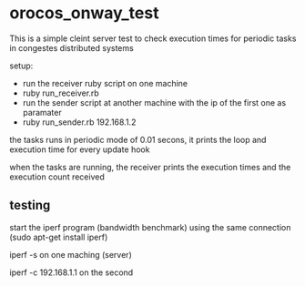 # orocos_onway_test

This is a simple cleint server test to check execution times for periodic tasks in congestes distributed systems

setup:

* run the receiver ruby script on one machine
 * ruby run_receiver.rb 
* run the sender script at another machine with the ip of the first one as paramater
 * ruby run_sender.rb 192.168.1.2

the tasks runs in periodic mode of 0.01 secons, it prints the loop and execution time for every update hook

when the tasks are running, the receiver prints the execution times and the execution count received

## testing

start the iperf program (bandwidth benchmark) using the same connection (sudo apt-get install iperf)

iperf -s on one maching (server)

iperf -c 192.168.1.1 on the second
